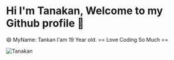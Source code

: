 <h1>Hi I'm Tanakan, Welcome to my Github profile 👋 </h1>

😄 MyName: Tankan
I'am 19 Year old.
== Love Coding So Much ==

![Tanakan](https://i.pinimg.com/564x/07/ea/bf/07eabf9a86c80afc2c8656113ad2cf1b.jpg)
<!--
**baadnk7777777/baadnk7777777** is a ✨ _special_ ✨ repository because its `README.md` (this file) appears on your GitHub profile.

Here are some ideas to get you started:

- 🔭 I’m currently working on ...
- 🌱 I’m currently learning ...
- 👯 I’m looking to collaborate on ...
- 🤔 I’m looking for help with ...
- 💬 Ask me about ...
- 📫 How to reach me: ...
- 😄 Pronouns: ...
- ⚡ Fun fact: ...
-->
